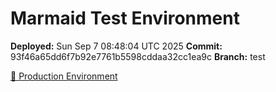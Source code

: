 # Marmaid Test Environment

**Deployed:** Sun Sep  7 08:48:04 UTC 2025
**Commit:** 93f46a65dd6f7b92e7761b5598cddaa32cc1ea9c
**Branch:** test

[🚀 Production Environment](https://wkoziej.github.io/marmaid/)
